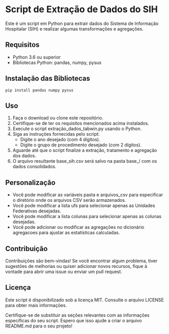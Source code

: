 # Script de Extração de Dados do SIH

Este é um script em Python para extrair dados do Sistema de Informação Hospitalar (SIH) e realizar algumas transformações e agregações.

## Requisitos

- Python 3.6 ou superior
- Bibliotecas Python: pandas, numpy, pysus



## Instalação das Bibliotecas

```shell
pip install pandas numpy pysus
```
## Uso

1. Faça o download ou clone este repositório.
2. Certifique-se de ter os requisitos mencionados acima instalados.
3. Execute o script extração_dados_tabwin.py usando o Python.
4. Siga as instruções fornecidas pelo script:
    * Digite o ano desejado (com 4 dígitos).
    * Digite o grupo de procedimento desejado (com 2 dígitos).
5. Aguarde até que o script finalize a extração, tratamento e agregação dos dados.
6. O arquivo resultante base_sih.csv será salvo na pasta base_/ com os dados consolidados.
 
## Personalização

* Você pode modificar as variáveis pasta e arquivos_csv para especificar o diretório onde os arquivos CSV serão armazenados.
* Você pode modificar a lista ufs para selecionar apenas as Unidades Federativas desejadas.
* Você pode modificar a lista colunas para selecionar apenas as colunas desejadas.
* Você pode adicionar ou modificar as agregações no dicionário agregacoes para ajustar as estatísticas calculadas.

## Contribuição
Contribuições são bem-vindas! Se você encontrar algum problema, tiver sugestões de melhorias ou quiser adicionar novos recursos, fique à vontade para abrir uma issue ou enviar um pull request.


## Licença
Este script é disponibilizado sob a licença MIT. Consulte o arquivo LICENSE para obter mais informações.

Certifique-se de substituir as seções relevantes com as informações específicas do seu script. Espero que isso ajude a criar o arquivo README.md para o seu projeto!
